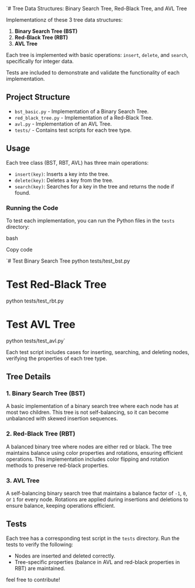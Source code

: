 `# Tree Data Structures: Binary Search Tree, Red-Black Tree, and AVL Tree

Implementationz of these 3 tree data structures:

1. **Binary Search Tree (BST)**
2. **Red-Black Tree (RBT)**
3. **AVL Tree**

Each tree is implemented with basic operations: `insert`, `delete`, and `search`, specifically for integer data.

Tests are included to demonstrate and validate the functionality of each implementation.

## Project Structure

- `bst_basic.py` - Implementation of a Binary Search Tree.
- `red_black_tree.py` - Implementation of a Red-Black Tree.
- `avl.py` - Implementation of an AVL Tree.
- `tests/` - Contains test scripts for each tree type.

Usage
-----

Each tree class (BST, RBT, AVL) has three main operations:

-   `insert(key)`: Inserts a key into the tree.
-   `delete(key)`: Deletes a key from the tree.
-   `search(key)`: Searches for a key in the tree and returns the node if found.

### Running the Code

To test each implementation, you can run the Python files in the `tests` directory:

bash

Copy code

`# Test Binary Search Tree
python tests/test_bst.py

# Test Red-Black Tree
python tests/test_rbt.py

# Test AVL Tree
python tests/test_avl.py`

Each test script includes cases for inserting, searching, and deleting nodes, verifying the properties of each tree type.

Tree Details
------------

### 1\. Binary Search Tree (BST)

A basic implementation of a binary search tree where each node has at most two children. This tree is not self-balancing, so it can become unbalanced with skewed insertion sequences.

### 2\. Red-Black Tree (RBT)

A balanced binary tree where nodes are either red or black. The tree maintains balance using color properties and rotations, ensuring efficient operations. This implementation includes color flipping and rotation methods to preserve red-black properties.

### 3\. AVL Tree

A self-balancing binary search tree that maintains a balance factor of `-1`, `0`, or `1` for every node. Rotations are applied during insertions and deletions to ensure balance, keeping operations efficient.

Tests
-----

Each tree has a corresponding test script in the `tests` directory. Run the tests to verify the following:

-   Nodes are inserted and deleted correctly.
-   Tree-specific properties (balance in AVL and red-black properties in RBT) are maintained.

feel free to contribute!

